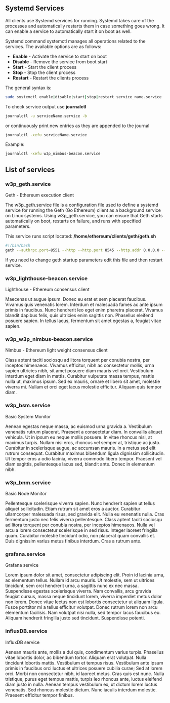 ## Systemd Services

All clients use Systemd services for running. Systemd takes care of the processes and automatically restarts them in case something goes wrong. It can enable a service to automatically start it on boot as well.

Systemd command systemctl manages all operations related to the services. The available options are as follows:

- **Enable** - Activate the service to start on boot
- **Disable** - Remove the service from boot start
- **Start** - Start the client process
- **Stop** - Stop the client process
- **Restart** - Restart the clients process

The general syntax is:

``` sh
sudo systemctl enable|disable|start|stop|restart service_name.service
```

To check service output use **journalctl**

``` sh
journalctl -u serviceName.service -b
```
or continuously print new entries as they are appended to the journal
``` sh
journalctl -xefu serviceName.service
```

Example:
``` sh
journalctl -xefu w3p_nimbus-beacon.service
```

## List of services

<!-- - w3p_geth.service
- w3p_lighthouse-beacon.service
- w3p_w3p_nimbus-beacon.service
- w3p_bsm.service
- w3p_bnm.service
- grafana.service
- influxDB.service -->

### w3p_geth.service

Geth - Ethereum execution client

The w3p_geth.service file is a configuration file used to define a systemd service for running the Geth (Go Ethereum) client as a background service on Linux systems. Using w3p_geth.service, you can ensure that Geth starts automatically on boot, restarts on failure, and runs with specified parameters.

This service runs script located: **/home/ethereum/clients/geth/geth.sh**

``` sh
#!/bin/bash
geth --authrpc.port=8551 --http --http.port 8545 --http.addr 0.0.0.0 --http.vhosts '*' --ws --ws.port 8546 --ws.addr 0.0.0.0 --ws.origins '*' --authrpc.jwtsecret /home/ethereum/clients/secrets/jwt.hex --state.scheme=path --discovery.port 30303 --port 30303
```

If you need to change geth startup parameters edit this file and then restart service.

### w3p_lighthouse-beacon.service

Lighthouse - Ethereum consensus client

Maecenas ut augue ipsum. Donec eu erat et sem placerat faucibus. Vivamus quis venenatis lorem. Interdum et malesuada fames ac ante ipsum primis in faucibus. Nunc hendrerit leo eget enim pharetra placerat. Vivamus blandit dapibus felis, quis ultricies enim sagittis non. Phasellus eleifend posuere sapien. In tellus lacus, fermentum sit amet egestas a, feugiat vitae sapien.

### w3p_w3p_nimbus-beacon.service

Nimbus - Ethereum light weight consensus client

Class aptent taciti sociosqu ad litora torquent per conubia nostra, per inceptos himenaeos. Vivamus efficitur, nibh ac consectetur mollis, urna sapien ultricies nibh, sit amet posuere diam mauris vel orci. Vestibulum interdum eget diam in mattis. Curabitur vulputate massa tempus, mattis nulla ut, maximus ipsum. Sed ex mauris, ornare et libero sit amet, molestie viverra mi. Nullam et orci eget lacus molestie efficitur. Aliquam quis tempor diam.

### w3p_bsm.service

Basic System Monitor

Aenean egestas neque massa, ac euismod urna gravida a. Vestibulum venenatis rutrum placerat. Praesent a consectetur diam. In convallis aliquet vehicula. Ut in ipsum eu neque mollis posuere. In vitae rhoncus nisl, at maximus turpis. Nullam nisi eros, rhoncus vel semper at, tristique ac justo. Curabitur in scelerisque augue, ac accumsan mauris. In a metus sed elit rutrum consequat. Curabitur maximus bibendum ligula dignissim sollicitudin. Ut tempor eros a odio lacinia, viverra commodo libero tempor. Praesent vel diam sagittis, pellentesque lacus sed, blandit ante. Donec in elementum nibh.

### w3p_bnm.service

Basic Node Monitor

Pellentesque scelerisque viverra sapien. Nunc hendrerit sapien ut tellus aliquet sollicitudin. Etiam rutrum sit amet eros a auctor. Curabitur ullamcorper malesuada risus, sed gravida elit. Nulla eu venenatis nulla. Cras fermentum justo nec felis viverra pellentesque. Class aptent taciti sociosqu ad litora torquent per conubia nostra, per inceptos himenaeos. Nulla vel arcu a lorem consectetur scelerisque in sed risus. Integer laoreet fringilla quam. Curabitur molestie tincidunt odio, non placerat quam convallis et. Duis dignissim varius metus finibus interdum. Cras a rutrum ante.

### grafana.service

Grafana service

Lorem ipsum dolor sit amet, consectetur adipiscing elit. Proin id lacinia urna, ac elementum tellus. Nullam id arcu mauris. Ut molestie, sem ut ultrices tincidunt, sem orci hendrerit urna, a sagittis nunc ex nec massa. Suspendisse egestas scelerisque viverra. Nam convallis, arcu gravida feugiat cursus, massa neque tincidunt lorem, viverra imperdiet metus dolor non lorem. Donec vitae lectus non est lobortis consectetur ut aliquam ligula. Fusce porttitor mi a tellus efficitur volutpat. Donec rutrum lorem non arcu elementum facilisis. Nam volutpat nisi nulla, sed tempor lacus faucibus eu. Aliquam hendrerit fringilla justo sed tincidunt. Suspendisse potenti.

### influxDB.service

InfluxDB service

Aenean mauris ante, mollis a dui quis, condimentum varius turpis. Phasellus vitae lobortis dolor, ac bibendum tortor. Aliquam erat volutpat. Nulla tincidunt lobortis mattis. Vestibulum et tempus risus. Vestibulum ante ipsum primis in faucibus orci luctus et ultrices posuere cubilia curae; Sed at lorem orci. Morbi non consectetur nibh, id laoreet metus. Cras quis est nunc. Nulla tristique, purus eget tempus mattis, turpis leo rhoncus ante, luctus eleifend diam justo in nulla. Aenean tempus vestibulum ex, ut dictum lorem luctus venenatis. Sed rhoncus molestie dictum. Nunc iaculis interdum molestie. Praesent efficitur tempor finibus.